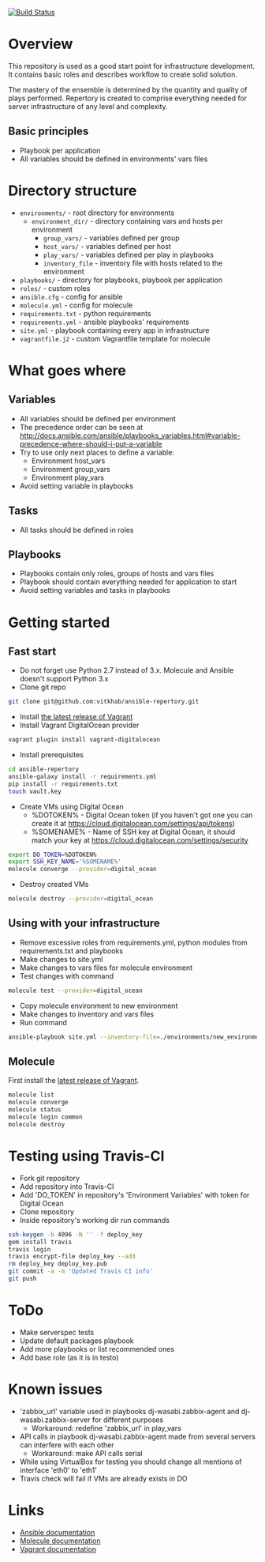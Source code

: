 [![Build Status](https://travis-ci.org/vitkhab/ansible-repertory.svg?branch=master)](https://travis-ci.org/vitkhab/ansible-repertory)

# Overview
This repository is used as a good start point for infrastructure development. It contains basic roles and describes workflow to create solid solution.

The mastery of the ensemble is determined by the quantity and quality of plays performed. Repertory is created to comprise everything needed for server infrastructure of any level and complexity.

## Basic principles
* Playbook per application
* All variables should be defined in environments' vars files

# Directory structure

* `environments/` - root directory for environments
  * `environment_dir/` - directory containing vars and hosts per environment
    * `group_vars/` - variables defined per group
    * `host_vars/` - variables defined per host
    * `play_vars/` - variables defined per play in playbooks
    * `inventory_file` - inventory file with hosts related to the environment
* `playbooks/` - directory for playbooks, playbook per application
* `roles/` - custom roles
* `ansible.cfg` - config for ansible
* `molecule.yml` - config for molecule
* `requirements.txt` - python requirements
* `requirements.yml` - ansible playbooks' requirements
* `site.yml` - playbook containing every app in infrastructure
* `vagrantfile.j2` - custom Vagrantfile template for molecule

# What goes where

## Variables
* All variables should be defined per environment
* The precedence order can be seen at http://docs.ansible.com/ansible/playbooks_variables.html#variable-precedence-where-should-i-put-a-variable
* Try to use only next places to define a variable:
  * Environment host_vars
  * Environment group_vars
  * Environment play_vars
* Avoid setting variable in playbooks

## Tasks
* All tasks should be defined in roles

## Playbooks
* Playbooks contain only roles, groups of hosts and vars files
* Playbook should contain everything needed for application to start
* Avoid setting variables and tasks in playbooks

# Getting started

## Fast start
* Do not forget use Python 2.7 instead of 3.x. Molecule and Ansible doesn't support Python 3.x
* Clone git repo
```sh
git clone git@github.com:vitkhab/ansible-repertory.git
``` 
* Install [the latest release of Vagrant][Vagrant]
* Install Vagrant DigitalOcean provider
```sh
vagrant plugin install vagrant-digitalocean
```
* Install prerequisites
```sh
cd ansible-repertory
ansible-galaxy install -r requirements.yml
pip install -r requirements.txt
touch vault.key
```
* Create VMs using Digital Ocean
  * %DOTOKEN% - Digital Ocean token (if you haven't got one you can create it at https://cloud.digitalocean.com/settings/api/tokens)
  * %SOMENAME% - Name of SSH key at Digital Ocean, it should match your key at https://cloud.digitalocean.com/settings/security 
```sh
export DO_TOKEN=%DOTOKEN%
export SSH_KEY_NAME='%SOMENAME%'
molecule converge --provider=digital_ocean
```
* Destroy created VMs
```sh
molecule destroy --provider=digital_ocean
```

## Using with your infrastructure
* Remove excessive roles from requirements.yml, python modules from requirements.txt and playbooks
* Make changes to site.yml
* Make changes to vars files for molecule environment
* Test changes with command
```sh
molecule test --provider=digital_ocean
```
* Copy molecule environment to new environment
* Make changes to inventory and vars files
* Run command
```sh
ansible-playbook site.yml --inventory-file=./environments/new_environment/inventory
```
## Molecule

First install the [latest release of Vagrant][Vagrant].
```sh
molecule list
molecule converge
molecule status
molecule login common
molecule destroy
```

# Testing using Travis-CI
* Fork git repository
* Add repository into Travis-CI
* Add 'DO_TOKEN' in repository's 'Environment Variables' with token for Digital Ocean
* Clone repository
* Inside repository's working dir run commands
```sh
ssh-keygen -b 4096 -N '' -f deploy_key
gem install travis
travis login
travis encrypt-file deploy_key --add
rm deploy_key deploy_key.pub
git commit -a -m 'Updated Travis CI info'
git push
```

# ToDo
* Make serverspec tests
* Update default packages playbook
* Add more playbooks or list recommended ones
* Add base role (as it is in testo)

# Known issues
* 'zabbix_url' variable used in playbooks dj-wasabi.zabbix-agent and dj-wasabi.zabbix-server for different purposes
  * Workaround: redefine 'zabbix_url' in play_vars
* API calls in playbook dj-wasabi.zabbix-agent made from several servers can interfere with each other
  * Workaround: make API calls serial
* While using VirtualBox for testing you should change all mentions of interface 'eth0' to 'eth1'
* Travis check will fail if VMs are already exists in DO

# Links
* [Ansible documentation](https://docs.ansible.com/ansible/index.html "Ansible documentation")
* [Molecule documentation](https://molecule.readthedocs.io/en/master/ "Molecule documentation")
* [Vagrant documentation](https://www.vagrantup.com/docs/ "Vagrant documentation")

[Vagrant]: https://www.vagrantup.com/downloads.html "Vagrant"
